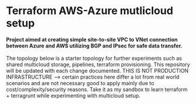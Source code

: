 # Terraform AWS-Azure mutlicloud setup

<strong>Project aimed at creating simple site-to-site VPC to VNet connection between Azure and AWS utilizing BGP and IPsec for safe data transfer.</strong>
<br><br>
The topology below is a starter topology for further experiments such as shared multicloud storage, pipelines, terraform provisioning. 
This repository will be updated with each change documented. 
THIS IS NOT PRODUCTION INFRASTRUCTURE --> certain practices here differ a lot from real world scenarios and are not necessary good to apply mainly due to cost/complexity/security reasons. 
Take it as my sandbox to learn terraform + terragrunt while experimenting with multicloud setup.




